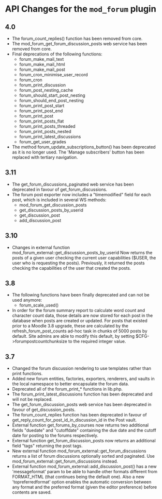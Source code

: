 # API Changes for the `mod_forum` plugin

## 4.0

- The forum_count_replies() function has been removed from core.
- The mod_forum_get_forum_discussion_posts web service has been removed from core.
- Final deprecations of the following functions:
  - forum_make_mail_text
  - forum_make_mail_html
  - forum_make_mail_post
  - forum_cron_minimise_user_record
  - forum_cron
  - forum_print_discussion
  - forum_post_nesting_cache
  - forum_should_start_post_nesting
  - forum_should_end_post_nesting
  - forum_print_post_start
  - forum_print_post_end
  - forum_print_post
  - forum_print_posts_flat
  - forum_print_posts_threaded
  - forum_print_posts_nested
  - forum_print_latest_discussions
  - forum_get_user_grades
- The method forum_update_subscriptions_button() has been deprecated as it is no longer used.
  The 'Manage subscribers' button has been replaced with tertiary navigation.

## 3.11

- The get_forum_discussions_paginated web service has been deprecated in favour of get_forum_discussions.
- The forum post exporter now includes a "timemodified" field for each post, which is included in several WS methods:
  - mod_forum_get_discussion_posts
  - get_discussion_posts_by_userid
  - get_discussion_post
  - add_discussion_post

## 3.10

- Changes in external function mod_forum_external::get_discussion_posts_by_userid
  Now returns the posts of a given user checking the current user capabilities ($USER, the user who is requesting the posts).
  Previously, it returned the posts checking the capabilities of the user that created the posts.

## 3.8

- The following functions have been finally deprecated and can not be used anymore:
  - forum_scale_used()
- In order for the forum summary report to calculate word count and character count data, those details are now stored
  for each post in the database when posts are created or updated. For posts that existed prior to a Moodle 3.8 upgrade, these
  are calculated by the refresh_forum_post_counts ad-hoc task in chunks of 5000 posts by default. Site admins are able to modify this
  default, by setting $CFG->forumpostcountchunksize to the required integer value.

## 3.7

  - Changed the forum discussion rendering to use templates rather than print functions.
  - Added new forum entities, factories, exporters, renderers, and vaults in the local namespace to better encapsulate the forum data.
  - Deprecated all of the forum_print_* functions in lib.php.
  - The forum_print_latest_discussions function has been deprecated and will not be replaced.
  - The get_forum_discussion_posts web service has been deprecated in favour of get_discussion_posts.
  - The forum_count_replies function has been deprecated in favour of get_reply_count_for_post_id_in_discussion_id in
    the Post vault.
  - External function get_forums_by_courses now returns two additional fields "duedate" and "cutoffdate" containing the due date and the cutoff date for posting to the forums respectively.
  - External function get_forum_discussion_posts now returns an additional field "tags" returning the post tags.
  - New external function mod_forum_external::get_forum_discussions returns a list of forum discussions optionally sorted and paginated.
    Use mod_forum_external::get_forum_discussions instead.
  - External function mod_forum_external::add_discussion_post() has a new 'messageformat' param to be able to handle other formats different from FORMAT_HTML (that continues being the default one). Also a new 'topreferredformat' option enables the automatic conversion between any format and the preferred format (given the editor preference) before contents are saved.
